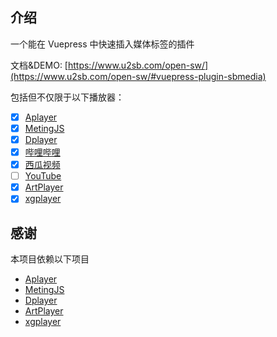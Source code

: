 ## 介绍

一个能在 Vuepress 中快速插入媒体标签的插件

文档&DEMO: [https://www.u2sb.com/open-sw/](https://www.u2sb.com/open-sw/#vuepress-plugin-sbmedia)

包括但不仅限于以下播放器：

- [x] [Aplayer](https://github.com/DIYgod/APlayer)
- [x] [MetingJS](https://github.com/metowolf/MetingJS)
- [x] [Dplayer](https://github.com/DIYgod/DPlayer)
- [x] [哔哩哔哩](https://www.bilibili.com/)
- [x] [西瓜视频](https://www.ixigua.com/)
- [ ] [YouTube]()
- [x] [ArtPlayer](https://github.com/zhw2590582/ArtPlayer)
- [x] [xgplayer](https://github.com/bytedance/xgplayer)

## 感谢

本项目依赖以下项目

- [Aplayer](https://github.com/DIYgod/APlayer)
- [MetingJS](https://github.com/metowolf/MetingJS)
- [Dplayer](https://github.com/DIYgod/DPlayer)
- [ArtPlayer](https://github.com/zhw2590582/ArtPlayer)
- [xgplayer](https://github.com/bytedance/xgplayer)
